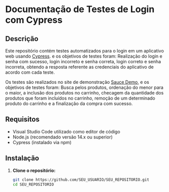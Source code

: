 # Documentação de Testes de Login com Cypress

## Descrição

Este repositório contém testes automatizados para o login em um aplicativo web usando [Cypress](https://www.cypress.io/). e os objetivos de testes foram:
Realização do login e senha com sucesso, login incorreto e senha correta, login correto e senha incorreta, obtendo a resposta referente as credenciais do aplicativo de acordo com cada teste.

Os testes são realizados no site de demonstração [Sauce Demo](https://www.saucedemo.com/), e os objetivos de testes foram:
Busca pelos produtos, ordenação do menor para o maior, a inclusão dos produtos no carrinho, checagem da quantidade dos produtos que foram incluídos no carrinho, remoção de um determinado produto do carrinho e a finalização da compra com sucesso.

## Requisitos

- Visual Studio Code utilizado como editor de código
- Node.js (recomendado versão 14.x ou superior)
- Cypress (instalado via npm)

## Instalação

1. **Clone o repositório:**

   ```bash
   git clone https://github.com/SEU_USUARIO/SEU_REPOSITORIO.git
   cd SEU_REPOSITORIO
